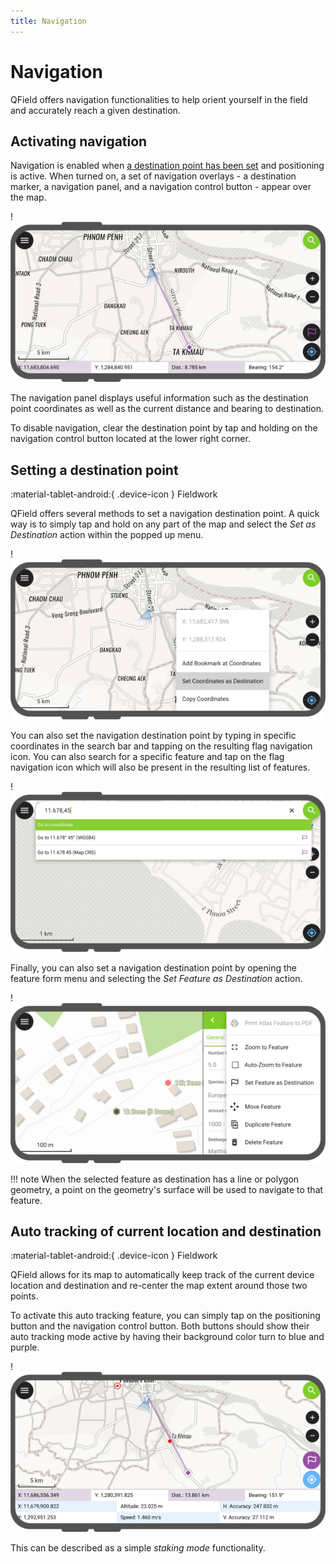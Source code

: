 ```yaml
---
title: Navigation
---
```


# Navigation

QField offers navigation functionalities to help orient yourself in the field and accurately reach a given destination.

## Activating navigation 

Navigation is enabled when [a destination point has been set](#setting-a-destination-point) and positioning is active. When turned on, a set of navigation overlays - a destination marker, a navigation panel, and a navigation control button - appear over the map.

!![](../assets/images/navigation.png)

The navigation panel displays useful information such as the destination point coordinates as well as the current distance and bearing to destination.

To disable navigation, clear the destination point by tap and holding on the navigation control button located at the lower right corner.

## Setting a destination point
:material-tablet-android:{ .device-icon } Fieldwork

QField offers several methods to set a navigation destination point. A quick way is to simply tap and hold on any part of the map and select the *Set as Destination* action within the popped up menu.

!![](../assets/images/navigation-add-from-touch.png)

You can also set the navigation destination point by typing in specific coordinates in the search bar and tapping on the resulting flag navigation icon. You can also search for a specific feature and tap on the flag navigation icon which will also be present in the resulting list of features.

!![](../assets/images/navigation-search-bar.png)

Finally, you can also set a navigation destination point by opening the feature form menu and selecting the *Set Feature as Destination* action.

!![](../assets/images/navigation-destination-feature-form.png)

!!! note
    When the selected feature as destination has a line or polygon geometry, a point on the geometry's surface will be used to navigate to that feature.

## Auto tracking of current location and destination
:material-tablet-android:{ .device-icon } Fieldwork

QField allows for its map to automatically keep track of the current device location and destination and re-center the map extent around those two points.

To activate this auto tracking feature, you can simply tap on the positioning button and the navigation control button. Both buttons should show their auto tracking mode active by having their background color turn to blue and purple.

!![](../assets/images/navigation-auto-tracking.png)

This can be described as a simple *staking mode* functionality.
